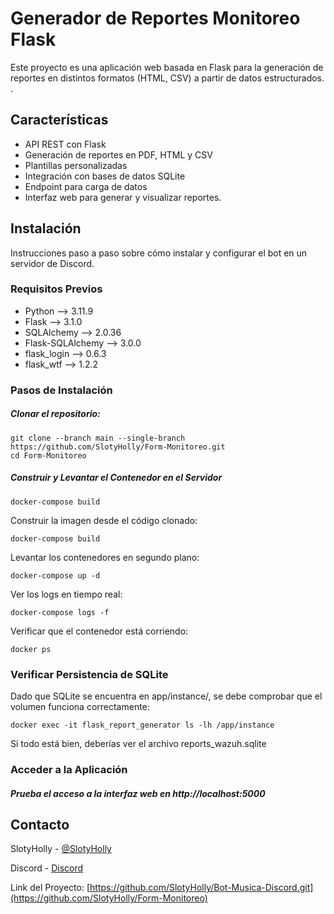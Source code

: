 # Generador de Reportes Monitoreo Flask

Este proyecto es una aplicación web basada en Flask para la generación de reportes en distintos formatos (HTML, CSV) a partir de datos estructurados.
.

## Características

- API REST con Flask
- Generación de reportes en PDF, HTML y CSV
- Plantillas personalizadas
- Integración con bases de datos SQLite
- Endpoint para carga de datos
- Interfaz web para generar y visualizar reportes.

## Instalación

Instrucciones paso a paso sobre cómo instalar y configurar el bot en un servidor de Discord.

### Requisitos Previos

- Python --> 3.11.9
- Flask --> 3.1.0
- SQLAlchemy --> 2.0.36
- Flask-SQLAlchemy --> 3.0.0
- flask_login --> 0.6.3
- flask_wtf --> 1.2.2

### Pasos de Instalación

##### Clonar el repositorio:
```git
git clone --branch main --single-branch https://github.com/SlotyHolly/Form-Monitoreo.git
cd Form-Monitoreo
```
##### Construir y Levantar el Contenedor en el Servidor
```git
docker-compose build
```

Construir la imagen desde el código clonado:
```git
docker-compose build
```

Levantar los contenedores en segundo plano:

```git
docker-compose up -d
```
Ver los logs en tiempo real:

```git
docker-compose logs -f
```
Verificar que el contenedor está corriendo:
```git
docker ps
```

### Verificar Persistencia de SQLite

Dado que SQLite se encuentra en app/instance/, se debe comprobar que el volumen funciona correctamente:

```git
docker exec -it flask_report_generator ls -lh /app/instance
```

Si todo está bien, deberías ver el archivo reports_wazuh.sqlite

### Acceder a la Aplicación


##### Prueba el acceso a la interfaz web en http://localhost:5000


## Contacto

SlotyHolly - [@SlotyHolly](https://twitter.com/SlotyHolly)

Discord - [Discord](https://discord.gg/SlotyHolly)

Link del Proyecto: [https://github.com/SlotyHolly/Bot-Musica-Discord.git](https://github.com/SlotyHolly/Form-Monitoreo)
